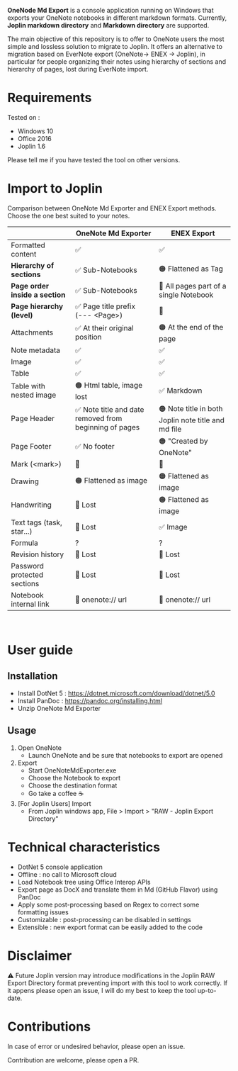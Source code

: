 **OneNode Md Export** is a console application running on Windows that exports your OneNote notebooks in different markdown formats. Currently, **Joplin markdown directory** and **Markdown directory** are supported.

The main objective of this repository is to offer to OneNote users the most simple and lossless solution to migrate to Joplin.
It offers an alternative to migration based on EverNote export (OneNote-> ENEX -> Joplin), in particular for people organizing their notes using hierarchy of sections and hierarchy of pages, lost during EverNote import.

# Requirements

Tested on : 
* Windows 10
* Office 2016
* Joplin 1.6

Please tell me if you have tested the tool on other versions.

# Import to Joplin

Comparison between OneNote Md Exporter and ENEX Export methods. Choose the one best suited to your notes.

| | OneNote Md Exporter | ENEX Export |
| --- | --- | --- |
| Formatted content | ✅ | ✅ |
| **Hierarchy of sections** | ✅ Sub-Notebooks | 🟠 Flattened as Tag |
| **Page order inside a section** | ✅ Sub-Notebooks | 🔴 All pages part of a single Notebook |
| **Page hierarchy (level)** | ✅ Page title prefix <br/>(--- \<Page\>) | 🔴 |
| Attachments  | ✅ At their original position | 🟠 At the end of the page |
| Note metadata | ✅ | ✅ |
| Image  | ✅ | ✅ |
| Table  | ✅ | ✅ |
| Table with nested image  | 🟠 Html table, image lost | ✅ Markdown |
| Page Header | ✅ Note title and date removed from beginning of pages | 🟠 Note title in both Joplin note title and md file |
| Page Footer | ✅ No footer | 🟠 "Created by OneNote" |
| Mark (\<mark\>)  | 🔴 | 🔴 |
| Drawing | 🟠 Flattened as image | 🟠 Flattened as image |
| Handwriting  | 🔴 Lost | 🟠 Flattened as image |
| Text tags (task, star...)  | 🔴 Lost | ✅ Image |
| Formula  | ? | ? |
| Revision history | 🔴 Lost | 🔴 Lost |
| Password protected sections | 🔴 Lost | 🔴 Lost |
| Notebook internal link | 🔴 onenote:// url | 🔴 onenote:// url |

<br/>

# User guide
## Installation

* Install DotNet 5 : https://dotnet.microsoft.com/download/dotnet/5.0
* Install PanDoc : https://pandoc.org/installing.html
* Unzip OneNote Md Exporter

## Usage

1. Open OneNote
   * Launch OneNote and be sure that notebooks to export are opened
2. Export
   * Start OneNoteMdExporter.exe
   * Choose the Notebook to export
   * Choose the destination format
   * Go take a coffee ☕
3. [For Joplin Users] Import
   * From Joplin windows app, File > Import > "RAW - Joplin Export Directory"


# Technical characteristics

* DotNet 5 console application
* Offline : no call to Microsoft cloud
* Load Notebook tree using Office Interop APIs
* Export page as DocX and translate them in Md (GitHub Flavor) using PanDoc
* Apply some post-processing based on Regex to correct some formatting issues
* Customizable : post-processing can be disabled in settings
* Extensible : new export format can be easily added to the code

# Disclaimer

⚠️ Future Joplin version may introduce modifications in the Joplin RAW Export Directory format preventing import with this tool to work correctly. If it appens please open an issue, I will do my best to keep the tool up-to-date. 

#  Contributions

In case of error or undesired behavior, please open an issue. 

Contribution are welcome, please open a PR.
